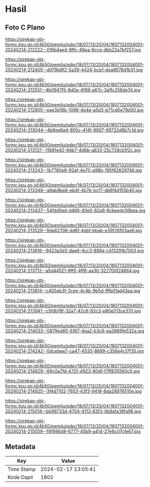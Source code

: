 # Hasil

## Foto C Plano

https://sirekap-obj-formc.kpu.go.id/4b50/pemilu/pdpr/18/07/13/20/04/1807132004001-20240214-212222--016b4ae4-8ffc-48ea-9cce-dbb22a7bf257.jpg

https://sirekap-obj-formc.kpu.go.id/4b50/pemilu/pdpr/18/07/13/20/04/1807132004001-20240214-212405--d079b9f2-5a39-4424-bcb1-dea8678d1b31.jpg

https://sirekap-obj-formc.kpu.go.id/4b50/pemilu/pdpr/18/07/13/20/04/1807132004001-20240214-212551--4b0947f5-8d0a-4f89-a67c-3a1fc258de7d.jpg

https://sirekap-obj-formc.kpu.go.id/4b50/pemilu/pdpr/18/07/13/20/04/1807132004001-20240214-212905--eae3d18b-1096-4e4e-a5d3-b71cd0e79d30.jpg

https://sirekap-obj-formc.kpu.go.id/4b50/pemilu/pdpr/18/07/13/20/04/1807132004001-20240214-213044--4b8ee6a4-805c-414f-9907-99732d6b7c1d.jpg

https://sirekap-obj-formc.kpu.go.id/4b50/pemilu/pdpr/18/07/13/20/04/1807132004001-20240214-213137--11881e42-94b7-4d6b-a833-25c728cb1f2c.jpg

https://sirekap-obj-formc.kpu.go.id/4b50/pemilu/pdpr/18/07/13/20/04/1807132004001-20240214-213243--1b7780e6-92af-4e70-a98b-195f62629746.jpg

https://sirekap-obj-formc.kpu.go.id/4b50/pemilu/pdpr/18/07/13/20/04/1807132004001-20240214-213346--a9ab9be8-ebdf-4b7d-bcf7-db6f4d155b40.jpg

https://sirekap-obj-formc.kpu.go.id/4b50/pemilu/pdpr/18/07/13/20/04/1807132004001-20240214-213437--54fdd0ed-d466-40e5-82a9-6cbeedc06bea.jpg

https://sirekap-obj-formc.kpu.go.id/4b50/pemilu/pdpr/18/07/13/20/04/1807132004001-20240214-213529--9da62708-dd6f-4ebf-bbab-e39f26f03ae6.jpg

https://sirekap-obj-formc.kpu.go.id/4b50/pemilu/pdpr/18/07/13/20/04/1807132004001-20240214-213616--9423a3d3-dae6-4cc3-889a-c4f3291b7003.jpg

https://sirekap-obj-formc.kpu.go.id/4b50/pemilu/pdpr/18/07/13/20/04/1807132004001-20240214-213712--a5d44521-8ff5-4ff8-aa30-322700f24864.jpg

https://sirekap-obj-formc.kpu.go.id/4b50/pemilu/pdpr/18/07/13/20/04/1807132004001-20240214-213814--c405eb3f-3cee-4c4b-9b5d-fffb01ad43ea.jpg

https://sirekap-obj-formc.kpu.go.id/4b50/pemilu/pdpr/18/07/13/20/04/1807132004001-20240214-213941--c5fdb18f-32a7-42c6-82c3-e80e013ce370.jpg

https://sirekap-obj-formc.kpu.go.id/4b50/pemilu/pdpr/18/07/13/20/04/1807132004001-20240214-214033--0879ed65-6167-4ea2-b3c6-ea3889fe532a.jpg

https://sirekap-obj-formc.kpu.go.id/4b50/pemilu/pdpr/18/07/13/20/04/1807132004001-20240214-214242--0dcebee7-ca47-4533-8699-c356e4c17f35.jpg

https://sirekap-obj-formc.kpu.go.id/4b50/pemilu/pdpr/18/07/13/20/04/1807132004001-20240214-214829--69c0a7fd-472f-4923-80df-f7ff835560c5.jpg

https://sirekap-obj-formc.kpu.go.id/4b50/pemilu/pdpr/18/07/13/20/04/1807132004001-20240214-214925--3f4d7102-7653-43f3-9418-8da28976510e.jpg

https://sirekap-obj-formc.kpu.go.id/4b50/pemilu/pdpr/18/07/13/20/04/1807132004001-20240214-215014--bb99733d-4704-4113-83f3-0b8afa38fa96.jpg

https://sirekap-obj-formc.kpu.go.id/4b50/pemilu/pdpr/18/07/13/20/04/1807132004001-20240214-215059--f8f986d8-6777-45b9-a414-27e6c07cfe67.jpg


## Metadata

| Key        | Value               |
| ---------- | ------------------- |
| Time Stamp | 2024-02-17 13:05:41 |
| Kode Dapil | 1802                |



